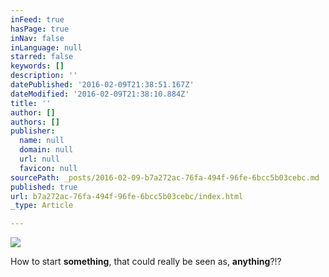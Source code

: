 ```yaml
---
inFeed: true
hasPage: true
inNav: false
inLanguage: null
starred: false
keywords: []
description: ''
datePublished: '2016-02-09T21:38:51.167Z'
dateModified: '2016-02-09T21:38:10.884Z'
title: ''
author: []
authors: []
publisher:
  name: null
  domain: null
  url: null
  favicon: null
sourcePath: _posts/2016-02-09-b7a272ac-76fa-494f-96fe-6bcc5b03cebc.md
published: true
url: b7a272ac-76fa-494f-96fe-6bcc5b03cebc/index.html
_type: Article

---
```

![](https://the-grid-user-content.s3-us-west-2.amazonaws.com/18ddcdb5-0e4b-4c84-8a8d-aee463fc46b3.jpg)

How to start **something**, that could really be seen as, **anything**?!?